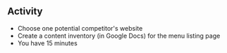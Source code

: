 ## Activity

* Choose one potential competitor's website
* Create a content inventory (in Google Docs) for the menu listing page
* You have 15 minutes